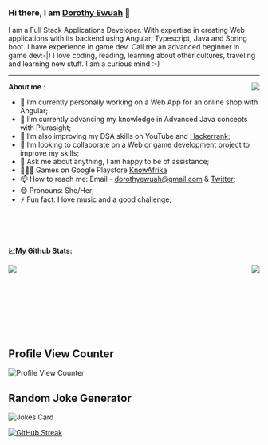 ### Hi there, I am [Dorothy Ewuah](https://www.linkedin.com/in/dorothy-ewuah-b3b2b6126/) 👋

I am a Full Stack Applications Developer. With expertise in creating Web applications with its backend using Angular, Typescript, Java and Spring boot. I have experience in game dev. Call me an advanced beginner in game dev:-|)
I love coding, reading, learning about other cultures, traveling and learning new stuff. I am a curious mind :-)
<br>
<hr>

**About me** :
<a href="https://github.com/DorothyEwuah/github-readme-stats">
  <img align="right" src="https://user-images.githubusercontent.com/36108891/148312426-9850294e-aed0-473f-ab98-f1dc807776d3.jpg" />
  </a>
  
- 🔭 I’m currently personally working on a Web App for an online shop with Angular;
- 🌱 I'm currently advancing my knowledge in Advanced Java concepts with Plurasight;
- 🚀 I’m also improving my DSA skills on YouTube and [Hackerrank](https://www.hackerrank.com/dorothyewuah1?hr_r=1);
- 👯 I’m looking to collaborate on a Web or game development project to improve my skills; 
- 💬 Ask me about anything, I am happy to be of assistance;
- 👨🏻‍💻 Games on Google Playstore [KnowAfrika](https://play.google.com/store/apps/details?id=com.gameup.KnowAfrika)
- 📫 How to reach me: Email - dorothyewuah@gmail.com & [Twitter](https://twitter.com/MaameEphuah1);
- 😄 Pronouns: She/Her;
- ⚡ Fun fact: I love music and a good challenge;

<br>
<br>
<br>


**📈My Github Stats:**

<a href="https://github.com/DorothyEwuah/github-readme-stats">
  <img align="left" src="https://github-readme-stats.vercel.app/api?username=DorothyEwuah&hide=stars,issues,contribs&count_private=true&show_icons=true&theme=dracula" />
</a>

<a href="https://github.com/DorothyEwuah/convoychat">
  <img align="right" src="https://github-readme-stats.vercel.app/api/top-langs/?username=DorothyEwuah&langs_count=10&hide=HLSL,Mathematica,Shaderlab&layout=compact&theme=dracula" />
</a>

<br>
<br>
<br>
<br>
<br>
<br>
<br>
<br>

## Profile View Counter
![Profile View Counter](https://komarev.com/ghpvc/?username=Tanu-N-Prabhu&color=ff69b4&style=for-the-badge)

## Random Joke Generator
![Jokes Card](https://readme-jokes.vercel.app/api)

[![GitHub Streak](https://github-readme-streak-stats.herokuapp.com/?user=DorothyEwuah&theme=dark)](https://git.io/streak-stats)
